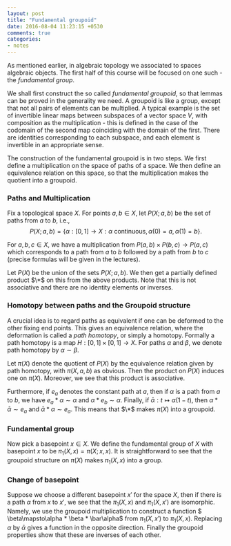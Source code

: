 ```yaml
---
layout: post
title: "Fundamental groupoid"
date: 2016-08-04 11:23:15 +0530
comments: true
categories:
- notes
---
```


As mentioned earlier, in algebraic topology we associated to spaces algebraic objects. The first half of this course will be focused on one such - the _fundamental group_.

We shall first construct the so called _fundamental groupoid_, so that lemmas can be proved in the generality we need. A groupoid is like a group, except that not all pairs of elements can be multiplied. A typical example is the set of invertible linear maps between subspaces of a vector space $V$, with composition as the multiplication - this is defined in the case of the codomain of the second map coinciding with the domain of the first. There are identities corresponding to each subspace, and each element is invertible in an appropriate sense.

The construction of the fundamental groupoid is in two steps. We first define a multiplication on the space of paths of a space. We then define an equivalence relation on this space, so that the multiplication makes the quotient into a groupoid.

### Paths and Multiplication

Fix a topological space $X$. For points $a,b\in X$, let $P(X; a, b)$ be the set of paths from $a$ to $b$, i.e.,
$$P(X; a,b) = \{\alpha: [0,1] \to X : \text{$\alpha$ continuous}, \alpha(0)=a, \alpha(1) = b\}.$$

For $a, b, c\in X$, we have a multiplication from $P(a, b)\times P(b,c)\to P(a,c)$ which corresponds to a path from $a$ to $b$ followed by a path from $b$ to $c$ (precise formulas will be given in the lectures).

Let $P(X)$ be the union of the sets $P(X; a,b)$. We then get a partially defined product $\*$ on this from the above products. Note that this is not associative and there are no identity elements or inverses.

### Homotopy between paths and the Groupoid structure

A crucial idea is to regard paths as equivalent if one can be deformed to the other fixing end points. This gives an equivalence relation, where the deformation is called a _path homotopy_, or simply a homotopy. Formally a path homotopy is a map $H : [0,1] \times [0,1] \to X$. For paths $\alpha$ and $\beta$, we denote path homotopy by $\alpha\sim \beta$.

Let $\pi(X)$ denote the quotient of $P(X)$ by the equivalence relation given by path homotopy, with $\pi(X, a,b)$ as obvious. Then the product on $P(X)$ induces one on $\pi(X)$. Moreover, we see that this product is associative.

Furthermore, if $e_a$ denotes the constant path at $a$, then if $\alpha$ is a path from $a$ to $b$, we have $e_a * \alpha \sim \alpha$ and $\alpha * e_b \sim \alpha$. Finally, if $\bar\alpha : t \mapsto \alpha(1-t)$, then $\alpha * \bar\alpha \sim e_a$ and $\bar\alpha * \alpha \sim e_a$. This means that $\*$ makes $\pi(X)$ into a groupoid.

### Fundamental group

Now pick a basepoint $x\in X$. We define the fundamental group of $X$ with basepoint $x$ to be $\pi_1(X, x)= \pi(X; x, x)$. It is straightforward to see that the groupoid structure on $\pi(X)$ makes $\pi_1(X, x)$ into a group.

### Change of basepoint

Suppose we choose a different basepoint $x'$ for the space $X$, then if there is a path $\alpha$ from $x$ to $x'$, we see that the $\pi_1(X, x)$ and $\pi_1(X, x')$ are isomorphic. Namely, we use the groupoid multiplication to construct a function $ \beta\mapsto\alpha * \beta * \bar\alpha$ from $\pi_1(X, x')$ to $\pi_1(X, x)$. Replacing $\alpha$ by $\bar\alpha$ gives a function in the opposite direction. Finally the groupoid properties show that these are inverses of each other.
